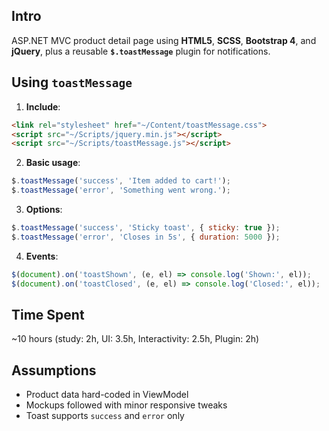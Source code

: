 ## Intro
ASP.NET MVC product detail page using **HTML5**, **SCSS**, **Bootstrap 4**, and **jQuery**, plus a reusable **`$.toastMessage`** plugin for notifications.

## Using `toastMessage`
1. **Include**:
```html
<link rel="stylesheet" href="~/Content/toastMessage.css">
<script src="~/Scripts/jquery.min.js"></script>
<script src="~/Scripts/toastMessage.js"></script>
```
2. **Basic usage**:
```javascript
$.toastMessage('success', 'Item added to cart!');
$.toastMessage('error', 'Something went wrong.');
```
3. **Options**:
```javascript
$.toastMessage('success', 'Sticky toast', { sticky: true });
$.toastMessage('error', 'Closes in 5s', { duration: 5000 });
```
4. **Events**:
```javascript
$(document).on('toastShown', (e, el) => console.log('Shown:', el));
$(document).on('toastClosed', (e, el) => console.log('Closed:', el));
```

## Time Spent
~10 hours (study: 2h, UI: 3.5h, Interactivity: 2.5h, Plugin: 2h)

## Assumptions
- Product data hard-coded in ViewModel  
- Mockups followed with minor responsive tweaks  
- Toast supports `success` and `error` only
